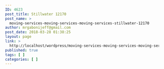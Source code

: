 ```yaml
---
ID: 4623
post_title: Stillwater 12170
post_name: >
  moving-services-moving-services-moving-services-stillwater-12170
author: mrgabonijeff@gmail.com
post_date: 2018-03-28 01:38:25
layout: page
link: >
  http://localhost/wordpress/moving-services-moving-services-moving-services-stillwater-12170/
published: true
tags: [ ]
categories: [ ]
---
```

